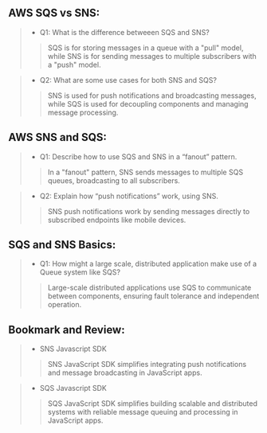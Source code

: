 ## AWS SQS vs SNS:

> * Q1: What is the difference betweeen SQS and SNS?
>>SQS is for storing messages in a queue with a "pull" model, while SNS is for sending messages to multiple subscribers with a "push" model.

> * Q2: What are some use cases for both SNS and SQS?
>> SNS is used for push notifications and broadcasting messages, while SQS is used for decoupling components and managing message processing.

## AWS SNS and SQS:

> * Q1: Describe how to use SQS and SNS in a “fanout” pattern.
>>In a "fanout" pattern, SNS sends messages to multiple SQS queues, broadcasting to all subscribers.

> * Q2: Explain how “push notifications” work, using SNS.
>> SNS push notifications work by sending messages directly to subscribed endpoints like mobile devices.

## SQS and SNS Basics:

> * Q1: How might a large scale, distributed application make use of a Queue system like SQS?
>> Large-scale distributed applications use SQS to communicate between components, ensuring fault tolerance and independent operation.

## Bookmark and Review:

> * SNS Javascript SDK
>> SNS JavaScript SDK simplifies integrating push notifications and message broadcasting in JavaScript apps.

> * SQS Javascript SDK
>> SQS JavaScript SDK simplifies building scalable and distributed systems with reliable message queuing and processing in JavaScript apps.
